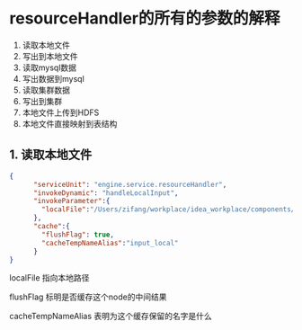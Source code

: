 # resourceHandler的所有的参数的解释

1. 读取本地文件
2. 写出到本地文件
3. 读取mysql数据
4. 写出数据到mysql
5. 读取集群数据
6. 写出到集群
7. 本地文件上传到HDFS
8. 本地文件直接映射到表结构

## 1. 读取本地文件

```json
{
      "serviceUnit": "engine.service.resourceHandler",
      "invokeDynamic": "handleLocalInput",
      "invokeParameter":{
        "localFile":"/Users/zifang/workplace/idea_workplace/components/util-workflow/src/test/resources/data/input1.csv"
      },
      "cache":{
        "flushFlag": true,
        "cacheTempNameAlias":"input_local"
      }
}
```
localFile 指向本地路径

flushFlag 标明是否缓存这个node的中间结果

cacheTempNameAlias 表明为这个缓存保留的名字是什么


